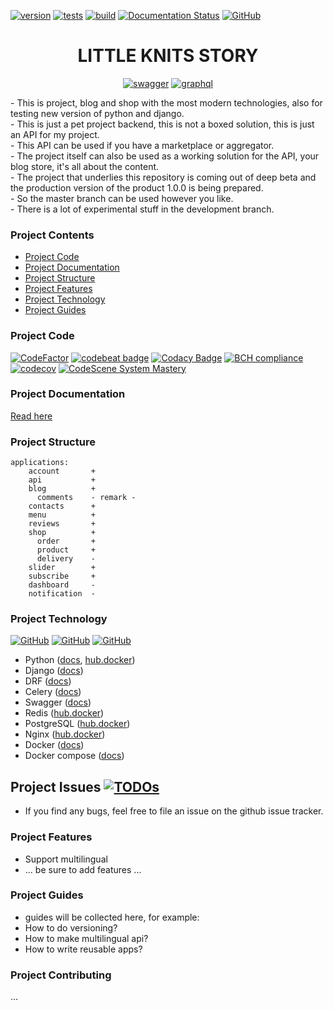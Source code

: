 [![version](https://img.shields.io/badge/version-0.0.64b-green.svg)]()
[![tests](https://github.com/63phc/lks/workflows/tests/badge.svg)](https://github.com/63phc/lks/actions?query=workflow%3Atests)
[![build](https://github.com/63phc/lks/workflows/build/badge.svg)](https://github.com/63phc/lks/actions?query=workflow%3Abuild)
[![Documentation Status](https://readthedocs.org/projects/lks/badge/?version=develop)](https://lks.readthedocs.io/en/develop/?badge=develop)
[![GitHub](https://img.shields.io/github/license/mashape/apistatus.svg)](https://github.com/63phc/lks/LICENCE)
<div align="center">
    <h1>LITTLE KNITS STORY</h1>  
    
[![swagger](https://validator.swagger.io/validator?url=http://dev.backend.littleknitsstory.com/)](http://dev.backend.littleknitsstory.com/) 
[![graphql](https://badgen.net/badge/icon/graphql.beta?icon=graphql&label)](http://dev.backend.littleknitsstory.com/api/v2/)
</div>
  - This is project, blog and shop with the most modern technologies, also for testing new version of python and django. <br>
  - This is just a pet project backend, this is not a boxed solution, this is just an API for my project. <br>
  - This API can be used if you have a marketplace or aggregator. <br>
  - The project itself can also be used as a working solution for the API, your blog store, it's all about the content. <br>
  - The project that underlies this repository is coming out of deep beta and the production version of the product 1.0.0 is being prepared. <br>
  - So the master branch can be used however you like. <br>
  - There is a lot of experimental stuff in the development branch.


### Project Contents

- [Project Code](#project-code)
- [Project Documentation](#project-documentation)
- [Project Structure](#project-structure)
- [Project Features](#project-features)
- [Project Technology](#project-technology)
- [Project Guides](#project-guides)

### Project Code

[![CodeFactor](https://www.codefactor.io/repository/github/63phc/lks/badge?s=20b5db5dea700723ad3e05f5a2e0e6bb500fda65)](https://www.codefactor.io/repository/github/63phc/lks)
[![codebeat badge](https://codebeat.co/badges/8b6af8ba-2ad4-45bf-a07e-210829951461)](https://codebeat.co/projects/github-com-63phc-lks-develop)
[![Codacy Badge](https://api.codacy.com/project/badge/Grade/79d402edf48b4b8886a47f22cc7e9212)](https://app.codacy.com/manual/pavel.burns/lks)
[![BCH compliance](https://bettercodehub.com/edge/badge/63phc/lks?branch=develop)](https://bettercodehub.com/)
[![codecov](https://codecov.io/gh/63phc/lks/branch/develop/graph/badge.svg)](https://codecov.io/gh/63phc/lks)
[![CodeScene System Mastery](https://codescene.io/projects/9132/status-badges/system-mastery)](https://codescene.io/projects/9132)


### Project Documentation
[Read here](https://63phc.github.io/lks/)

### Project Structure
    applications:
        account       + 
        api           + 
        blog          +
          comments    - remark -
        contacts      + 
        menu          + 
        reviews       + 
        shop          +
          order       +
          product     +
          delivery    -
        slider        + 
        subscribe     + 
        dashboard     - 
        notification  - 
        

### Project Technology
[![GitHub](https://badgen.net/badge/python/3.9/blue)](https://github.com/63phc/lks/blob/develop/.docker/Dockerfile#L1)
[![GitHub](https://badgen.net/badge/django/3.1/blue)](https://github.com/63phc/lks/blob/develop/src/requirements/base.txt#L3)
[![GitHub](https://img.shields.io/badge/code%20style-black-000000.svg)](https://github.com/psf/black)

* Python ([docs](https://www.python.org/doc/), [hub.docker](https://hub.docker.com/_/python))
* Django ([docs](https://docs.djangoproject.com/en/3.1/))
* DRF ([docs](https://www.django-rest-framework.org))
* Celery ([docs](http://www.celeryproject.org/))
* Swagger ([docs](htps://swagger.io/docs/specification/about/))
* Redis ([hub.docker](https://hub.docker.com/_/redis/))
* PostgreSQL ([hub.docker](https://hub.docker.com/_/postgres/))
* Nginx ([hub.docker](https://hub.docker.com/_/nginx/))
* Docker ([docs](https://docs.docker.com/))
* Docker compose ([docs](https://docs.docker.com/compose/reference/overview/))


## Project Issues [![TODOs](https://badgen.net/https/api.tickgit.com/badgen/github.com/63phc/lks)](https://www.tickgit.com/browse?repo=github.com/63phc/lks)
 - If you find any bugs, feel free to file an issue on the github issue tracker.

### Project Features
 - Support multilingual
 - ... be sure to add features ...
 
### Project Guides
- guides will be collected here, for example:
 - How to do versioning?
 - How to make multilingual api?
 - How to write reusable apps?
 
### Project Contributing
...
